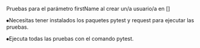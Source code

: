 Pruebas para el parámetro firstName al crear un/a usuario/a en []

⦁Necesitas tener instalados los paquetes pytest y request para ejecutar las pruebas.

⦁Ejecuta todas las pruebas con el comando pytest.